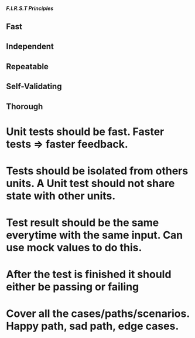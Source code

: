 ##### F.I.R.S.T Principles

## Fast
## Independent
## Repeatable
## Self-Validating
## Thorough


# Unit tests should be fast. Faster tests => faster feedback.

# Tests should be isolated from others units. A Unit test should not share state with other units.

# Test result should be the same everytime with the same input. Can use mock values to do this.

# After the test is finished it should either be passing or failing

# Cover all the cases/paths/scenarios. Happy path, sad path, edge cases.